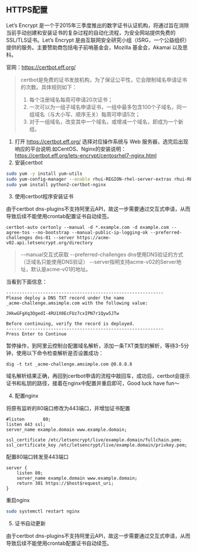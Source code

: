 ## HTTPS配置

Let’s Encrypt 是一个于2015年三季度推出的数字证书认证机构，将通过旨在消除当前手动创建和安装证书的复杂过程的自动化流程，为安全网站提供免费的SSL/TLS证书。Let’s Encrypt 是由互联网安全研究小组（ISRG，一个公益组织）提供的服务。主要赞助商包括电子前哨基金会，Mozilla 基金会，Akamai 以及思科。

官网：https://certbot.eff.org/

> certbot是免费的证书发放机构，为了保证公平性，它会限制域名申请证书的次数。具体规则如下：
>
> 1. 每个注册域名每周可申请20次证书；
> 2. 一次可以为一组子域名申请证书，一组中最多包含100个子域名，同一组域名（与大小写、顺序无关）每周可申请5次；
> 3. 对于一组域名，改变其中一个域名，或增减一个域名，即成为一个新组。

1. 打开 https://certbot.eff.org/ 选择对应操作系统与 Web 服务器，选完后出现响应的平台说明.如CentOS、Nginx的安装说明：https://certbot.eff.org/lets-encrypt/centosrhel7-nginx.html
2. 安装certbot

```bash
sudo yum -y install yum-utils
sudo yum-config-manager --enable rhui-REGION-rhel-server-extras rhui-REGION-rhel-server-optional
sudo yum install python2-certbot-nginx
```

3. 使用certbot程序安装证书

由于certbot dns-plugins不支持阿里云API，故这一步需要通过交互式申请，从而导致后续不能使用crontab配置证书自动续签。

```
certbot-auto certonly --manual -d *.example.com -d example.com --agree-tos --no-bootstrap --manual-public-ip-logging-ok --preferred-challenges dns-01 --server https://acme-v02.api.letsencrypt.org/directory
```
> --manual交互式获取
> --preferred-challenges dns使用DNS验证的方式（泛域名只能使用DNS验证）
> --server指明支持acme-v02的Server地址，默认是acme-v01的地址。

当看到下面信息：
```
------------------------------------------------------------
Please deploy a DNS TXT record under the name
_acme-challenge.amsimple.com with the following value:

JHkwGFgXq3OgedI-4RU1X0EcFUz7cxIPN7r1Qyw5JTw

Before continuing, verify the record is deployed.
------------------------------------------------------------
Press Enter to Continue
```
暂停操作，到阿里云控制台配置域名解析，添加一条TXT类型的解析，等待3-5分钟，使用以下命令检查解析是否设置成功：
```
dig -t txt _acme-challenge.amsimple.com @8.8.8.8
```
域名解析结果正确，再回到certbot申请的流程中敲回车，成功后，certbot会提示证书和私钥的路径，接着在nginx中配置并重启即可，Good luck have fun～

4. 配置nginx

将原有监听的80端口修改为443端口，并增加证书配置

```
#listen       80;
listen 443 ssl;
server_name example.domain www.example.domain;

ssl_certificate /etc/letsencrypt/live/example.domain/fullchain.pem;
ssl_certificate_key /etc/letsencrypt/live/example.domain/privkey.pem;

```

配置80端口转发至443端口

```
server {
    listen 80;
    server_name example.domain www.example.domain;
    return 301 https://$host$request_uri;
}
```

重启nginx

```bash
sudo systemctl restart nginx
```

5. 证书自动更新

由于certbot dns-plugins不支持阿里云API，故这一步需要通过交互式申请，从而导致后续不能使用crontab配置证书自动续签。